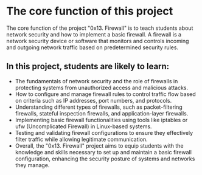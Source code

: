 # The core function of this project

The core function of the project "0x13. Firewall" is to teach students about network security and how to implement a basic firewall. A firewall is a network security device or software that monitors and controls incoming and outgoing network traffic based on predetermined security rules.

## In this project, students are likely to learn:

* The fundamentals of network security and the role of firewalls in protecting systems from unauthorized access and malicious attacks.
* How to configure and manage firewall rules to control traffic flow based on criteria such as IP addresses, port numbers, and protocols.
* Understanding different types of firewalls, such as packet-filtering firewalls, stateful inspection firewalls, and application-layer firewalls.
* Implementing basic firewall functionalities using tools like iptables or ufw (Uncomplicated Firewall) in Linux-based systems.
* Testing and validating firewall configurations to ensure they effectively filter traffic while allowing legitimate communication.
* Overall, the "0x13. Firewall" project aims to equip students with the knowledge and skills necessary to set up and maintain a basic firewall configuration, enhancing the security posture of systems and networks they manage.
